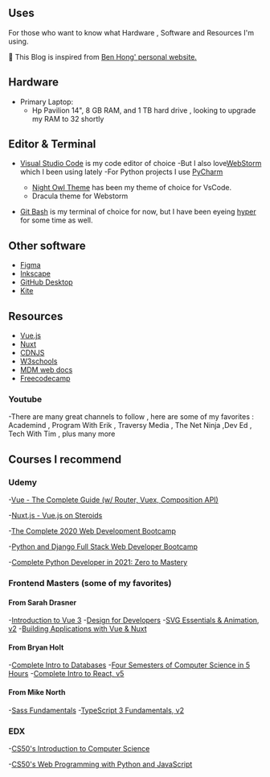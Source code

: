 ## Uses

For those who want to know what Hardware , Software and Resources I'm using.

<p class="mt-3">
🙏 This Blog is inspired from <a href="https://www.bencodezen.io/">Ben Hong' personal website.</a>
</p>

## Hardware

- Primary Laptop:
  - Hp Pavilion 14", 8 GB RAM, and 1 TB hard drive , looking to upgrade my RAM to 32 shortly

## Editor & Terminal

- [Visual Studio Code](https://code.visualstudio.com/) is my code editor of choice 
  -But I also love[WebStorm](https://www.jetbrains.com/webstorm/) which I been using lately
  -For Python projects I use [PyCharm](https://www.jetbrains.com/pycharm/)
  - [Night Owl Theme](https://github.com/sdras/night-owl-vscode-theme) has been my theme of choice for VsCode. 
  - Dracula theme for Webstorm
 
- [Git Bash](https://git-scm.com/) is my terminal of choice for now, but I have been eyeing [hyper](https://hyper.is/) for some time as well.
  

## Other software 

- [Figma](https://www.figma.com/downloads/) 
- [Inkscape](https://inkscape.org/release/inkscape-1.0.1/)
- [GitHub Desktop](https://desktop.github.com/)
- [Kite](https://www.kite.com/)

## Resources

- [Vue.js](https://v3.vuejs.org/)
- [Nuxt](https://nuxtjs.org/)
- [CDNJS](https://cdnjs.com/) 
- [W3schools](https://www.w3schools.com/) 
- [MDM web docs](https://developer.mozilla.org/en-US/)
- [Freecodecamp](https://www.freecodecamp.org/)

### Youtube 

-There are many great channels to follow , here are some of my favorites : Academind , Program With Erik , Traversy Media ,
The Net Ninja ,Dev Ed , Tech With Tim , plus many more



## Courses I recommend 

### Udemy

-[Vue - The Complete Guide (w/ Router, Vuex, Composition API)](https://www.udemy.com/course/vuejs-2-the-complete-guide/)

-[Nuxt.js - Vue.js on Steroids](https://www.udemy.com/course/nuxtjs-vuejs-on-steroids/)

-[The Complete 2020 Web Development Bootcamp](https://www.udemy.com/course/the-complete-web-development-bootcamp/)

-[Python and Django Full Stack Web Developer Bootcamp](https://www.udemy.com/course/python-and-django-full-stack-web-developer-bootcamp/)

-[Complete Python Developer in 2021: Zero to Mastery](https://www.udemy.com/course/complete-python-developer-zero-to-mastery/)

### Frontend Masters (some of my favorites)

#### From Sarah Drasner

-[Introduction to Vue 3](https://frontendmasters.com/courses/vue-3/) 
-[Design for Developers](https://frontendmasters.com/courses/design-for-developers/)
-[SVG Essentials & Animation, v2](https://frontendmasters.com/courses/svg-essentials-animation/)
-[Building Applications with Vue & Nuxt](https://frontendmasters.com/courses/vue-nuxt-apps/)

#### From Bryan Holt

-[Complete Intro to Databases](https://frontendmasters.com/courses/databases/)
-[Four Semesters of Computer Science in 5 Hours](https://frontendmasters.com/courses/computer-science/)
-[Complete Intro to React, v5](https://frontendmasters.com/courses/complete-react-v5/)

#### From Mike North

-[Sass Fundamentals](https://frontendmasters.com/courses/sass/)
-[TypeScript 3 Fundamentals, v2](https://frontendmasters.com/courses/typescript-v2/)


### EDX

-[CS50's Introduction to Computer Science](https://courses.edx.org/courses/course-v1:HarvardX+CS50+X/course/)

-[CS50's Web Programming with Python and JavaScript](https://courses.edx.org/courses/course-v1:HarvardX+CS50W+Web/course/)
